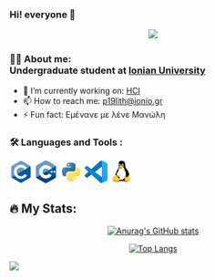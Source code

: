 ### Hi! everyone :wave:

<div id="header" align="center">
  <img src="https://media.giphy.com/media/QssGEmpkyEOhBCb7e1/giphy.gif" width="100"/>
</div>

### :man_technologist: About me: <br>  Undergraduate student at [Ionian University](https://github.com/courses-ionio)

- 🔭 I’m currently working on: [HCI](https://github.com/courses-ionio/hci)
- 📫 How to reach me: p19lith@ionio.gr
- ⚡ Fun fact: Εμένανε με λένε Μανώλη

### :hammer_and_wrench: Languages and Tools :
<div>
  <img src="https://github.com/devicons/devicon/blob/master/icons/c/c-original.svg" title="c" **alt="c" width="40" height="40"/>
  <img src="https://github.com/devicons/devicon/blob/master/icons/cplusplus/cplusplus-original.svg" title="cplusplus" **alt="cplusplus" width="40" height="40"/>
  <img src="https://github.com/devicons/devicon/blob/master/icons/python/python-original.svg" title="Python" **alt="Python" width="40" height="40"/>
  <img src="https://github.com/devicons/devicon/blob/master/icons/vscode/vscode-original.svg" title="vscode" **alt="vscode" width="40" height="40"/>
  <img src="https://github.com/devicons/devicon/blob/master/icons/linux/linux-original.svg" title="linux" **alt="linux" width="40" height="40"/>
</div>

## :fire: My Stats:
<div  align="center">

  [![Anurag's GitHub stats](https://github-readme-stats.vercel.app/api?username=NickLitharis&count_private=trueshow_icons=true&theme=radical&hide_border=true&include_all_commits=true&show_icons=true)](https://github.com/anuraghazra/github-readme-stats)

  [![Top Langs](https://github-readme-stats.vercel.app/api/top-langs/?username=NickLitharis&layout=compact&theme=radical&hide_border=true&border_radius=5&langs_count=4&card_width=450&count_private=true)](https://github.com/anuraghazra/github-readme-stats)
</div>

![](https://komarev.com/ghpvc/?username=NickLitharis&style=flat-square)
